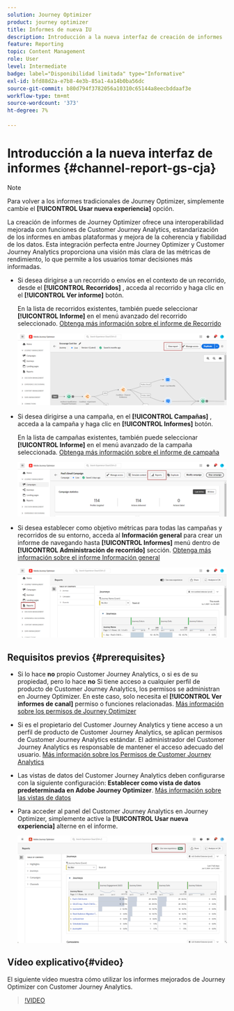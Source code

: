 ```yaml
---
solution: Journey Optimizer
product: journey optimizer
title: Informes de nueva IU
description: Introducción a la nueva interfaz de creación de informes
feature: Reporting
topic: Content Management
role: User
level: Intermediate
badge: label="Disponibilidad limitada" type="Informative"
exl-id: bfd88d2a-e7b8-4e3b-85a1-4a14b0ba56dc
source-git-commit: b80d794f3782056a10310c65144a8eecbddaaf3e
workflow-type: tm+mt
source-wordcount: '373'
ht-degree: 7%

---
```


# Introducción a la nueva interfaz de informes {#channel-report-gs-cja}

>[!NOTE]
>
> Para volver a los informes tradicionales de Journey Optimizer, simplemente cambie el **[!UICONTROL Usar nueva experiencia]** opción.

La creación de informes de Journey Optimizer ofrece una interoperabilidad mejorada con funciones de Customer Journey Analytics, estandarización de los informes en ambas plataformas y mejora de la coherencia y fiabilidad de los datos. Esta integración perfecta entre Journey Optimizer y Customer Journey Analytics proporciona una visión más clara de las métricas de rendimiento, lo que permite a los usuarios tomar decisiones más informadas.

* Si desea dirigirse a un recorrido o envíos en el contexto de un recorrido, desde el **[!UICONTROL Recorridos]** , acceda al recorrido y haga clic en el **[!UICONTROL Ver informe]** botón.

  En la lista de recorridos existentes, también puede seleccionar **[!UICONTROL Informe]** en el menú avanzado del recorrido seleccionado. [Obtenga más información sobre el informe de Recorrido](journey-global-report-cja.md)

  ![](assets/gs-cja-report-3.png)

* Si desea dirigirse a una campaña, en el **[!UICONTROL Campañas]** , acceda a la campaña y haga clic en **[!UICONTROL Informes]** botón.

  En la lista de campañas existentes, también puede seleccionar **[!UICONTROL Informe]** en el menú avanzado de la campaña seleccionada. [Obtenga más información sobre el informe de campaña](campaign-global-report-cja.md)

  ![](assets/gs-cja-report-2.png)

* Si desea establecer como objetivo métricas para todas las campañas y recorridos de su entorno, acceda al **Información general** para crear un informe de navegando hasta **[!UICONTROL Informes]** menú dentro de **[!UICONTROL Administración de recorrido]** sección. [Obtenga más información sobre el informe Información general](channel-report-cja.md)

  ![](assets/gs-cja-report-1.png)

## Requisitos previos {#prerequisites}

* Si lo hace **no** propio Customer Journey Analytics, o si es de su propiedad, pero lo hace **no** Si tiene acceso a cualquier perfil de producto de Customer Journey Analytics, los permisos se administran en Journey Optimizer. En este caso, solo necesita el **[!UICONTROL Ver informes de canal]** permiso o funciones relacionadas. [Más información sobre los permisos de Journey Optimizer](../administration/permissions.md)
* Si es el propietario del Customer Journey Analytics y tiene acceso a un perfil de producto de Customer Journey Analytics, se aplican permisos de Customer Journey Analytics estándar. El administrador del Customer Journey Analytics es responsable de mantener el acceso adecuado del usuario. [Más información sobre los Permisos de Customer Journey Analytics](https://experienceleague.adobe.com/en/docs/analytics-platform/using/technotes/access-control)
* Las vistas de datos del Customer Journey Analytics deben configurarse con la siguiente configuración: **Establecer como vista de datos predeterminada en Adobe Journey Optimizer**. [Más información sobre las vistas de datos](https://experienceleague.adobe.com/en/docs/analytics-platform/using/cja-dataviews/create-dataview)
* Para acceder al panel del Customer Journey Analytics en Journey Optimizer, simplemente active la **[!UICONTROL Usar nueva experiencia]** alterne en el informe.

  ![](assets/cja-option.png)

## Vídeo explicativo{#video}

El siguiente vídeo muestra cómo utilizar los informes mejorados de Journey Optimizer con Customer Journey Analytics.

>[!VIDEO](https://video.tv.adobe.com/v/3430413)